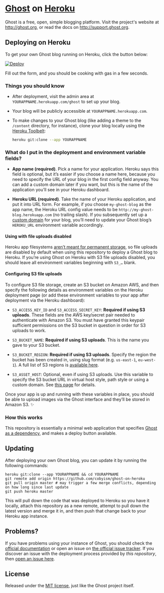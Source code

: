 # [Ghost](https://github.com/TryGhost/Ghost) on [Heroku](http://heroku.com)

Ghost is a free, open, simple blogging platform. Visit the project's website at <http://ghost.org>, or read the docs on <http://support.ghost.org>.

## Deploying on Heroku

To get your own Ghost blog running on Heroku, click the button below:

[![Deploy](https://www.herokucdn.com/deploy/button.svg)](https://heroku.com/deploy?template=https://github.com/cadecairos/ghost-on-heroku)

Fill out the form, and you should be cooking with gas in a few seconds.

### Things you should know

- After deployment, visit the admin area at `YOURAPPNAME.herokuapp.com/ghost` to set up your blog.

- Your blog will be publicly accessible at `YOURAPPNAME.herokuapp.com`.

- To make changes to your Ghost blog (like adding a theme to the `/content` directory, for instance), clone your blog locally using the [Heroku Toolbelt](https://toolbelt.heroku.com/):

  ```sh
  heroku git:clone --app YOURAPPNAME
  ```

### What do I put in the deployment and environment variable fields?

- **App name (required)**. Pick a name for your application. Heroku says this field is optional, but it’s easier if you choose a name here, because you need to specify the URL of your blog in the first config field anyway. You can add a custom domain later if you want, but this is the name of the application you’ll see in your Heroku dashboard.

- **Heroku URL (required)**. Take the name of your Heroku application, and put it into URL form. For example, if you choose `my-ghost-blog` as the app name, the Heroku URL config value needs to be `http://my-ghost-blog.herokuapp.com` (no trailing slash). If you subsequently set up a [custom domain](https://devcenter.heroku.com/articles/custom-domains) for your blog, you’ll need to update your Ghost blog’s `HEROKU_URL` environment variable accordingly.

#### Using with file uploads disabled

Heroku app filesystems [aren’t meant for permanent storage](https://devcenter.heroku.com/articles/dynos#ephemeral-filesystem), so file uploads are disabled by default when using this repository to deploy a Ghost blog to Heroku. If you’re using Ghost on Heroku with S3 file uploads disabled, you should leave all environment variables beginning with `S3_…` blank.

#### Configuring S3 file uploads

To configure S3 file storage, create an S3 bucket on Amazon AWS, and then specify the following details as environment variables on the Heroku deployment page (or add these environment variables to your app after deployment via the Heroku dashboard):

- `S3_ACCESS_KEY_ID` and `S3_ACCESS_SECRET_KEY`: **Required if using S3 uploads**. These fields are the AWS key/secret pair needed to authenticate with Amazon S3. You must have granted this keypair sufficient permissions on the S3 bucket in question in order for S3 uploads to work.

- `S3_BUCKET_NAME`: **Required if using S3 uploads**. This is the name you gave to your S3 bucket.

- `S3_BUCKET_REGION`: **Required if using S3 uploads**. Specify the region the bucket has been created in, using slug format (e.g. `us-east-1`, `eu-west-1`). A full list of S3 regions is [available here](http://docs.aws.amazon.com/general/latest/gr/rande.html#s3_region).

- `S3_ASSET_HOST`: Optional, even if using S3 uploads. Use this variable to specify the S3 bucket URL in virtual host style, path style or using a custom domain. See [this page](http://docs.aws.amazon.com/AmazonS3/latest/dev/VirtualHosting.html) for details.

Once your app is up and running with these variables in place, you should be able to upload images via the Ghost interface and they’ll be stored in Amazon S3. :sparkles:

### How this works

This repository is essentially a minimal web application that specifies [Ghost as a dependency](https://github.com/TryGhost/Ghost/wiki/Using-Ghost-as-an-NPM-module), and makes a deploy button available.


## Updating

After deploying your own Ghost blog, you can update it by running the following commands:
```
heroku git:clone --app YOURAPPNAME && cd YOURAPPNAME
git remote add origin https://github.com/cobyism/ghost-on-heroku
git pull origin master # may trigger a few merge conflicts, depending on how long since last update
git push heroku master
```

This will pull down the code that was deployed to Heroku so you have it locally, attach this repository as a new remote, attempt to pull down the latest version and merge it in, and then push that change back to your Heroku app instance.


## Problems?

If you have problems using your instance of Ghost, you should check the [official documentation](http://support.ghost.org/) or open an issue on [the official issue tracker](https://github.com/TryGhost/Ghost/issues). If you discover an issue with the deployment process provided by *this repository*, then [open an issue here](https://github.com/cobyism/ghost-on-heroku).

## License

Released under the [MIT license](./LICENSE), just like the Ghost project itself.
